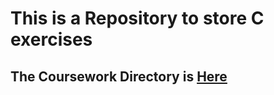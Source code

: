 # This is a Repository to store C exercises

## The Coursework Directory is [Here](https://github.com/DavidFeng-8844/C-Exercises/tree/master/DF1/Leeds-C/Coursework)
